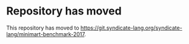 # Repository has moved

This repository has moved to <https://git.syndicate-lang.org/syndicate-lang/minimart-benchmark-2017>.
